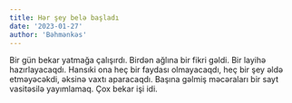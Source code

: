 ```yaml
---
title: Hər şey belə başladı
date: '2023-01-27'
author: 'Bəhmənkəs'
---
```


Bir gün bekar yatmağa çalışırdı. Birdən ağlına bir fikri gəldi. Bir layihə hazırlayacaqdı. Hansıki ona heç bir faydası olmayacaqdı, heç bir şey əldə etməyəcəkdi, əksinə vaxtı aparacaqdı. Başına gəlmiş məcəraları bir sayt vasitəsilə yayımlamaq. Çox bekar işi idi.
